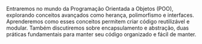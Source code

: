 Entraremos no mundo da Programação Orientada a Objetos (POO), explorando conceitos avançados como herança, polimorfismo e interfaces. 
Aprenderemos como esses conceitos permitem criar código reutilizável e modular. 
Também discutiremos sobre encapsulamento e abstração, duas práticas fundamentais para manter seu código organizado e fácil de manter.
